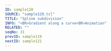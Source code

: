```yaml
---
ID: sample120
SOURCE: "sample120.tcl"
TITLE: "Spline subdivision"
INFO: "<BR>Gradient along a curve<BR>Animation"
RELATED: ""
seqNo: 31
prevID: sample119
nextID: sample121
---
```

